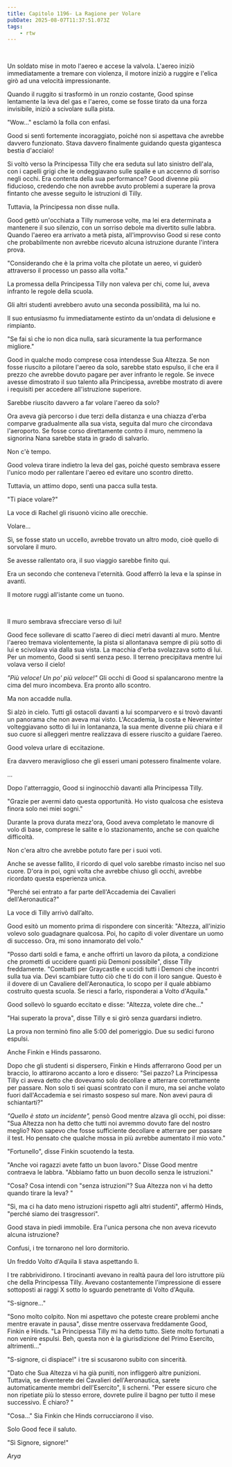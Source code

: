 ```yaml
---
title: Capitolo 1196- La Ragione per Volare
pubDate: 2025-08-07T11:37:51.073Z
tags:
    - rtw
---
```



&nbsp;


Un soldato mise in moto l'aereo e accese la valvola. L'aereo iniziò immediatamente a tremare con violenza, il motore iniziò a ruggire e l'elica girò ad una velocità impressionante.


Quando il ruggito si trasformò in un ronzio costante, Good spinse lentamente la leva del gas e l'aereo, come se fosse tirato da una forza invisibile, iniziò a scivolare sulla pista.


"Wow..." esclamò la folla con enfasi.


Good si sentì fortemente incoraggiato, poiché non si aspettava che avrebbe davvero funzionato. Stava davvero finalmente guidando questa gigantesca bestia d'acciaio!


Si voltò verso la Principessa Tilly che era seduta sul lato sinistro dell'ala, con i capelli grigi che le ondeggiavano sulle spalle e un accenno di sorriso negli occhi. Era contenta della sua performance? Good divenne più fiducioso, credendo che non avrebbe avuto problemi a superare la prova fintanto che avesse seguito le istruzioni di Tilly.


Tuttavia, la Principessa non disse nulla.


Good gettò un'occhiata a Tilly numerose volte, ma lei era determinata a mantenere il suo silenzio, con un sorriso debole ma divertito sulle labbra. Quando l'aereo era arrivato a metà pista, all'improvviso Good si rese conto che probabilmente non avrebbe ricevuto alcuna istruzione durante l'intera prova.


"Considerando che è la prima volta che pilotate un aereo, vi guiderò attraverso il processo un passo alla volta."


La promessa della Principessa Tilly non valeva per chi, come lui, aveva infranto le regole della scuola.


Gli altri studenti avrebbero avuto una seconda possibilità, ma lui no.


Il suo entusiasmo fu immediatamente estinto da un'ondata di delusione e rimpianto.


"Se fai sì che io non dica nulla, sarà sicuramente la tua performance migliore."


Good in qualche modo comprese cosa intendesse Sua Altezza. Se non fosse riuscito a pilotare l'aereo da solo, sarebbe stato espulso, il che era il prezzo che avrebbe dovuto pagare per aver infranto le regole. Se invece avesse dimostrato il suo talento alla Principessa, avrebbe mostrato di avere i requisiti per accedere all'istruzione superiore.


Sarebbe riuscito davvero a far volare l'aereo da solo?


Ora aveva già percorso i due terzi della distanza e una chiazza d'erba comparve gradualmente alla sua vista, seguita dal muro che circondava l'aeroporto. Se fosse corso direttamente contro il muro, nemmeno la signorina Nana sarebbe stata in grado di salvarlo.


Non c'è tempo.


Good voleva tirare indietro la leva del gas, poiché questo sembrava essere l'unico modo per rallentare l'aereo ed evitare uno scontro diretto.


Tuttavia, un attimo dopo, sentì una pacca sulla testa.


"Ti piace volare?"


La voce di Rachel gli risuonò vicino alle orecchie.


Volare...


Sì, se fosse stato un uccello, avrebbe trovato un altro modo, cioè quello di sorvolare il muro.


Se avesse rallentato ora, il suo viaggio sarebbe finito qui.


Era un secondo che conteneva l'eternità. Good afferrò la leva e la spinse in avanti.


Il motore ruggì all'istante come un tuono.


&nbsp;


Il muro sembrava sfrecciare verso di lui!


Good fece sollevare di scatto l'aereo di dieci metri davanti al muro. Mentre l'aereo tremava violentemente, la pista si allontanava sempre di più sotto di lui e scivolava via dalla sua vista. La macchia d'erba svolazzava sotto di lui. Per un momento, Good si sentì senza peso. Il terreno precipitava mentre lui volava verso il cielo!


<em>"Più veloce! Un po' più veloce!"</em> Gli occhi di Good si spalancarono mentre la cima del muro incombeva. Era pronto allo scontro.


Ma non accadde nulla.


Si alzò in cielo. Tutti gli ostacoli davanti a lui scomparvero e si trovò davanti un panorama che non aveva mai visto. L'Accademia, la costa e Neverwinter volteggiavano sotto di lui in lontananza, la sua mente divenne più chiara e il suo cuore si alleggerì mentre realizzava di essere riuscito a guidare l’aereo.


Good voleva urlare di eccitazione.


Era davvero meraviglioso che gli esseri umani potessero finalmente volare.


...


Dopo l'atterraggio, Good si inginocchiò davanti alla Principessa Tilly.


"Grazie per avermi dato questa opportunità. Ho visto qualcosa che esisteva finora solo nei miei sogni."


Durante la prova durata mezz'ora, Good aveva completato le manovre di volo di base, comprese le salite e lo stazionamento, anche se con qualche difficoltà.


Non c'era altro che avrebbe potuto fare per i suoi voti.


Anche se avesse fallito, il ricordo di quel volo sarebbe rimasto inciso nel suo cuore. D'ora in poi, ogni volta che avrebbe chiuso gli occhi, avrebbe ricordato questa esperienza unica.


"Perché sei entrato a far parte dell'Accademia dei Cavalieri dell'Aeronautica?"


La voce di Tilly arrivò dall’alto.


Good esitò un momento prima di rispondere con sincerità: "Altezza, all'inizio volevo solo guadagnare qualcosa. Poi, ho capito di voler diventare un uomo di successo. Ora, mi sono innamorato del volo."


"Posso darti soldi e fama, e anche offrirti un lavoro da pilota, a condizione che prometti di uccidere quanti più Demoni possibile", disse Tilly freddamente. "Combatti per Graycastle e uccidi tutti i Demoni che incontri sulla tua via. Devi scambiare tutto ciò che ti do con il loro sangue. Questo è il dovere di un Cavaliere dell'Aeronautica, lo scopo per il quale abbiamo costruito questa scuola. Se riesci a farlo, risponderai a Volto d'Aquila."


Good sollevò lo sguardo eccitato e disse: "Altezza, volete dire che..."


"Hai superato la prova", disse Tilly e si girò senza guardarsi indietro.


La prova non terminò fino alle 5:00 del pomeriggio. Due su sedici furono espulsi.


Anche Finkin e Hinds passarono.


Dopo che gli studenti si dispersero, Finkin e Hinds afferrarono Good per un braccio, lo attirarono accanto a loro e dissero: "Sei pazzo? La Principessa Tilly ci aveva detto che dovevamo solo decollare e atterrare correttamente per passare. Non solo ti sei quasi scontrato con il muro, ma sei anche volato fuori dall'Accademia e sei rimasto sospeso sul mare. Non avevi paura di schiantarti?"


<em>"Quello è stato un incidente",</em> pensò Good mentre alzava gli occhi, poi disse: "Sua Altezza non ha detto che tutti noi avremmo dovuto fare del nostro meglio? Non sapevo che fosse sufficiente decollare e atterrare per passare il test. Ho pensato che qualche mossa in più avrebbe aumentato il mio voto."


"Fortunello", disse Finkin scuotendo la testa.


"Anche voi ragazzi avete fatto un buon lavoro." Disse Good mentre contraeva le labbra. "Abbiamo fatto un buon decollo senza le istruzioni."


"Cosa? Cosa intendi con "senza istruzioni"? Sua Altezza non vi ha detto quando tirare la leva? "


"Sì, ma ci ha dato meno istruzioni rispetto agli altri studenti", affermò Hinds, "perché siamo dei trasgressori".


Good stava in piedi immobile. Era l'unica persona che non aveva ricevuto alcuna istruzione?


Confusi, i tre tornarono nel loro dormitorio.


Un freddo Volto d'Aquila li stava aspettando lì.


I tre rabbrividirono. I tirocinanti avevano in realtà paura del loro istruttore più che della Principessa Tilly. Avevano costantemente l'impressione di essere sottoposti ai raggi X sotto lo sguardo penetrante di Volto d'Aquila.


"S-signore..."


"Sono molto colpito. Non mi aspettavo che poteste creare problemi anche mentre eravate in pausa", disse mentre osservava freddamente Good, Finkin e Hinds. "La Principessa Tilly mi ha detto tutto. Siete molto fortunati a non venire espulsi. Beh, questa non è la giurisdizione del Primo Esercito, altrimenti..."


"S-signore, ci dispiace!" i tre si scusarono subito con sincerità.


"Dato che Sua Altezza vi ha già puniti, non infliggerò altre punizioni. Tuttavia, se diventerete dei Cavalieri dell'Aeronautica, sarete automaticamente membri dell'Esercito", li schernì. "Per essere sicuro che non ripetiate più lo stesso errore, dovrete pulire il bagno per tutto il mese successivo. È chiaro? "


"Cosa..." Sia Finkin che Hinds corrucciarono il viso.


Solo Good fece il saluto.


"Sì Signore, signore!"


<em>Arya</em>
                                


                                



